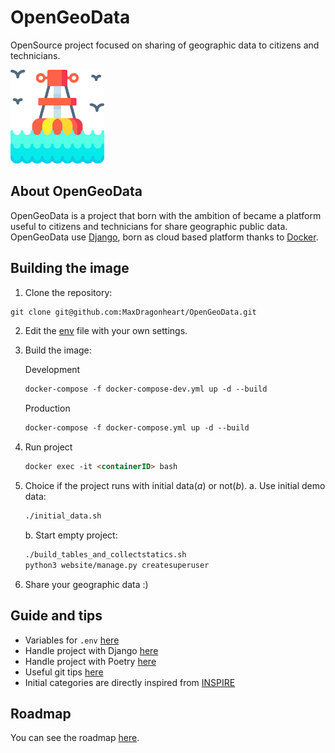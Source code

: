 # OpenGeoData
OpenSource project focused on sharing of geographic data to citizens and technicians.

<img src="docs/img/logo.png" alt="OpenGeoData logo" style="width:150px; height:auto;"/>

## About OpenGeoData
OpenGeoData is a project that born with the ambition of became a platform useful to citizens and technicians for share geographic public data.
OpenGeoData use [Django](https://www.djangoproject.com/), born as cloud based platform thanks to [Docker](https://www.docker.com/). 

## Building the image
1. Clone the repository:
```markdown
git clone git@github.com:MaxDragonheart/OpenGeoData.git
```
2. Edit the [env](.env) file with your own settings.
3. Build the image:

    Development
    ```markdown
    docker-compose -f docker-compose-dev.yml up -d --build
    ```
    Production
    ```markdown
    docker-compose -f docker-compose.yml up -d --build
    ```
4. Run project
    ```markdown
   docker exec -it <containerID> bash
    ```
5. Choice if the project runs with initial data(*a*) or not(*b*).
    a. Use initial demo data:
    ```markdown
    ./initial_data.sh
    ```
    
    b. Start empty project:
    ```markdown
    ./build_tables_and_collectstatics.sh
    python3 website/manage.py createsuperuser
    ```
6. Share your geographic data :)

## Guide and tips
- Variables for `.env` [here](docs/guides/env.md)
- Handle project with Django [here](docs/guides/django-tips.md)
- Handle project with Poetry [here](docs/guides/poetry-tips.md)
- Useful git tips [here](docs/guides/git-tips.md)
- Initial categories are directly inspired from [INSPIRE](https://inspire-geoportal.ec.europa.eu/theme_selection.html?view=qsTheme)

## Roadmap
You can see the roadmap [here](https://github.com/MaxDragonheart/OpenGeoData/milestones).
